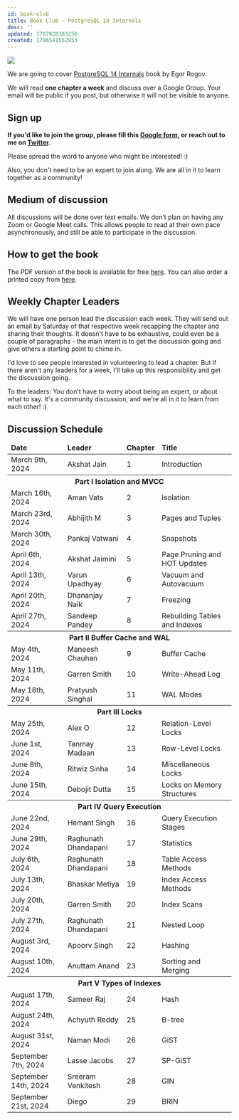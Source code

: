 ```yaml
---
id: book-club
title: Book Club - PostgreSQL 14 Internals
desc: ''
updated: 1707928383256
created: 1706541552953
---
```


![](/assets/images/postgresql-14-internals.png)

We are going to cover <a href="https://postgrespro.com/community/books/internals" target="_blank">PostgreSQL 14 Internals</a> book by Egor Rogov.

We will read **one chapter a week** and discuss over a Google Group. Your email will be public if you post, but otherwise it will not be visible to anyone.

## Sign up

**If you'd like to join the group, please fill this <a href="https://forms.gle/evaBqMwLX6pnw8qm6" target="_blank">Google form</a>, or reach out to me on <a href="https://twitter.com/AkJn99" target="_blank">Twitter</a>.**

Please spread the word to anyone who might be interested! :)

Also, you don't need to be an expert to join along. We are all in it to learn together as a community!

## Medium of discussion

All discussions will be done over text emails. We don't plan on having any Zoom or Google Meet calls. This allows people to read at their own pace asynchronously, and still be able to participate in the discussion.

## How to get the book

The PDF version of the book is available for free <a href="https://edu.postgrespro.com/postgresql_internals-14_en.pdf" target="_blank">here</a>. You can also order a printed copy from <a href="https://postgrespro.com/community/books/internals" target="_blank">here</a>.

## Weekly Chapter Leaders

We will have one person lead the discussion each week. They will send out an email by Saturday of that respective week recapping the chapter and sharing their thoughts. It doesn't have to be exhaustive, could even be a couple of paragraphs - the main intent is to get the discussion going and give others a starting point to chime in.

I'd love to see people interested in volunteering to lead a chapter. But if there aren't any leaders for a week, I'll take up this responsibility and get the discussion going.

To the leaders: You don't have to worry about being an expert, or about what to say. It's a community discussion, and we're all in it to learn from each other! :)

## Discussion Schedule

<table>
  <thead>
    <tr>
        <td><b>Date</b></td>
        <td><b>Leader</b></td>
        <td><b>Chapter</b></td>
        <td><b>Title</b></td>
    </tr>
  </thead>
  <tbody>
    <tr><td>March 9th, 2024</td><td>Akshat Jain</td><td>1</td><td>Introduction</td></tr>
    <tr><th colspan="4">Part I Isolation and MVCC</th></tr>
    <tr><td>March 16th, 2024</td><td>Aman Vats</td><td>2</td><td>Isolation</td></tr>
    <tr><td>March 23rd, 2024</td><td>Abhijith M</td><td>3</td><td>Pages and Tuples</td></tr>
    <tr><td>March 30th, 2024</td><td>Pankaj Vatwani</td><td>4</td><td>Snapshots</td></tr>
    <tr><td>April 6th, 2024</td><td>Akshat Jaimini</td><td>5</td><td>Page Pruning and HOT Updates</td></tr>
    <tr><td>April 13th, 2024</td><td>Varun Upadhyay</td><td>6</td><td>Vacuum and Autovacuum</td></tr>
    <tr><td>April 20th, 2024</td><td>Dhananjay Naik</td><td>7</td><td>Freezing</td></tr>
    <tr><td>April 27th, 2024</td><td>Sandeep Pandey</td><td>8</td><td>Rebuilding Tables and Indexes</td></tr>
    <tr><th colspan="4">Part II Buffer Cache and WAL</th></tr>
    <tr><td>May 4th, 2024</td><td>Maneesh Chauhan</td><td>9</td><td>Buffer Cache</td></tr>
    <tr><td>May 11th, 2024</td><td>Garren Smith</td><td>10</td><td>Write-Ahead Log</td></tr>
    <tr><td>May 18th, 2024</td><td>Pratyush Singhal</td><td>11</td><td>WAL Modes</td></tr>
    <tr><th colspan="4">Part III Locks</th></tr>
    <tr><td>May 25th, 2024</td><td>Alex O</td><td>12</td><td>Relation-Level Locks</td></tr>
    <tr><td>June 1st, 2024</td><td>Tanmay Madaan</td><td>13</td><td>Row-Level Locks</td></tr>
    <tr><td>June 8th, 2024</td><td>Ritwiz Sinha</td><td>14</td><td>Miscellaneous Locks</td></tr>
    <tr><td>June 15th, 2024</td><td>Debojit Dutta</td><td>15</td><td>Locks on Memory Structures</td></tr>
    <tr><th colspan="4">Part IV Query Execution</th></tr>
    <tr><td>June 22nd, 2024</td><td>Hemant Singh</td><td>16</td><td>Query Execution Stages</td></tr>
    <tr><td>June 29th, 2024</td><td>Raghunath Dhandapani</td><td>17</td><td>Statistics</td></tr>
    <tr><td>July 6th, 2024</td><td>Raghunath Dhandapani</td><td>18</td><td>Table Access Methods</td></tr>
    <tr><td>July 13th, 2024</td><td>Bhaskar Metiya</td><td>19</td><td>Index Access Methods</td></tr>
    <tr><td>July 20th, 2024</td><td>Garren Smith</td><td>20</td><td>Index Scans</td></tr>
    <tr><td>July 27th, 2024</td><td>Raghunath Dhandapani</td><td>21</td><td>Nested Loop</td></tr>
    <tr><td>August 3rd, 2024</td><td>Apoorv Singh</td><td>22</td><td>Hashing</td></tr>
    <tr><td>August 10th, 2024</td><td>Anuttam Anand</td><td>23</td><td>Sorting and Merging</td></tr>
    <tr><th colspan="4">Part V Types of Indexes</th></tr>
    <tr><td>August 17th, 2024</td><td>Sameer Raj</td><td>24</td><td>Hash</td></tr>
    <tr><td>August 24th, 2024</td><td>Achyuth Reddy</td><td>25</td><td>B-tree</td></tr>
    <tr><td>August 31st, 2024</td><td>Naman Modi</td><td>26</td><td>GiST</td></tr>
    <tr><td>September 7th, 2024</td><td>Lasse Jacobs</td><td>27</td><td>SP-GiST</td></tr>
    <tr><td>September 14th, 2024</td><td>Sreeram Venkitesh</td><td>28</td><td>GIN</td></tr>
    <tr><td>September 21st, 2024</td><td>Diego</td><td>29</td><td>BRIN</td></tr>
  </tbody>
</table>

